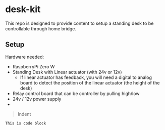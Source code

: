 # desk-kit

This repo is designed to provide content to setup a standing desk to be controllable through home bridge.




## Setup 
Hardware needed:
- RaspberryPi Zero W
- Standing Desk with Linear actuator (with 24v or 12v)
    - If linear actuator has feedback, you will need a digital to analog board to detect the position of the linear actuator (the height of the desk)
- Relay control board that can be controller by pulling high/low
- 24v / 12v power supply
- 

> Indent
>

```
This is code block
```